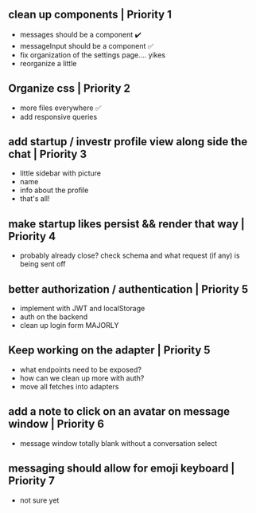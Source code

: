 ## clean up components | Priority 1
- messages should be a component ✔️
- messageInput should be a component ✅
- fix organization of the settings page.... yikes
- reorganize a little

## Organize css | Priority 2
 - more files everywhere ✅
 - add responsive queries

## add startup / investr profile view along side the chat | Priority 3
  - little sidebar with picture
  - name
  - info about the profile
  - that's all!

## make startup likes persist && render that way | Priority 4
  - probably already close? check schema and what request (if any) is being sent off

## better authorization / authentication | Priority 5
- implement with JWT and localStorage
- auth on the backend
- clean up login form MAJORLY

## Keep working on the adapter | Priority 5
 - what endpoints need to be exposed?
 - how can we clean up more with auth?
 - move all fetches into adapters

## add a note to click on an avatar on message window | Priority 6
 - message window totally blank without a conversation select

## messaging should allow for emoji keyboard | Priority 7
 - not sure yet
